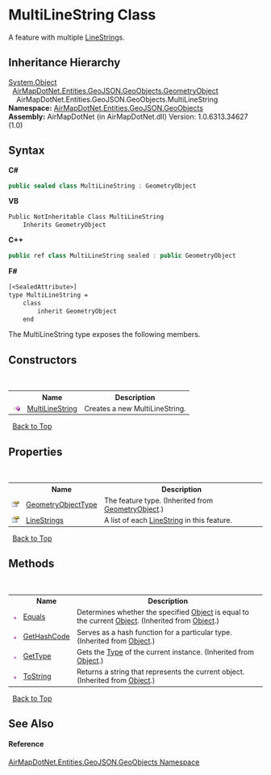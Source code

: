 # MultiLineString Class
 

A feature with multiple <a href="T_AirMapDotNet_Entities_GeoJSON_GeoObjects_LineString">LineString</a>s.


## Inheritance Hierarchy
<a href="http://msdn2.microsoft.com/en-us/library/e5kfa45b" target="_blank">System.Object</a><br />&nbsp;&nbsp;<a href="T_AirMapDotNet_Entities_GeoJSON_GeoObjects_GeometryObject">AirMapDotNet.Entities.GeoJSON.GeoObjects.GeometryObject</a><br />&nbsp;&nbsp;&nbsp;&nbsp;AirMapDotNet.Entities.GeoJSON.GeoObjects.MultiLineString<br />
**Namespace:**&nbsp;<a href="N_AirMapDotNet_Entities_GeoJSON_GeoObjects">AirMapDotNet.Entities.GeoJSON.GeoObjects</a><br />**Assembly:**&nbsp;AirMapDotNet (in AirMapDotNet.dll) Version: 1.0.6313.34627 (1.0)

## Syntax

**C#**<br />
``` C#
public sealed class MultiLineString : GeometryObject
```

**VB**<br />
``` VB
Public NotInheritable Class MultiLineString
	Inherits GeometryObject
```

**C++**<br />
``` C++
public ref class MultiLineString sealed : public GeometryObject
```

**F#**<br />
``` F#
[<SealedAttribute>]
type MultiLineString =  
    class
        inherit GeometryObject
    end
```

The MultiLineString type exposes the following members.


## Constructors
&nbsp;<table><tr><th></th><th>Name</th><th>Description</th></tr><tr><td>![Public method](media/pubmethod.gif "Public method")</td><td><a href="M_AirMapDotNet_Entities_GeoJSON_GeoObjects_MultiLineString__ctor">MultiLineString</a></td><td>
Creates a new MultiLineString.</td></tr></table>&nbsp;
<a href="#multilinestring-class">Back to Top</a>

## Properties
&nbsp;<table><tr><th></th><th>Name</th><th>Description</th></tr><tr><td>![Public property](media/pubproperty.gif "Public property")</td><td><a href="P_AirMapDotNet_Entities_GeoJSON_GeoObjects_GeometryObject_GeometryObjectType">GeometryObjectType</a></td><td>
The feature type.
 (Inherited from <a href="T_AirMapDotNet_Entities_GeoJSON_GeoObjects_GeometryObject">GeometryObject</a>.)</td></tr><tr><td>![Public property](media/pubproperty.gif "Public property")</td><td><a href="P_AirMapDotNet_Entities_GeoJSON_GeoObjects_MultiLineString_LineStrings">LineStrings</a></td><td>
A list of each <a href="T_AirMapDotNet_Entities_GeoJSON_GeoObjects_LineString">LineString</a> in this feature.</td></tr></table>&nbsp;
<a href="#multilinestring-class">Back to Top</a>

## Methods
&nbsp;<table><tr><th></th><th>Name</th><th>Description</th></tr><tr><td>![Public method](media/pubmethod.gif "Public method")</td><td><a href="http://msdn2.microsoft.com/en-us/library/bsc2ak47" target="_blank">Equals</a></td><td>
Determines whether the specified <a href="http://msdn2.microsoft.com/en-us/library/e5kfa45b" target="_blank">Object</a> is equal to the current <a href="http://msdn2.microsoft.com/en-us/library/e5kfa45b" target="_blank">Object</a>.
 (Inherited from <a href="http://msdn2.microsoft.com/en-us/library/e5kfa45b" target="_blank">Object</a>.)</td></tr><tr><td>![Public method](media/pubmethod.gif "Public method")</td><td><a href="http://msdn2.microsoft.com/en-us/library/zdee4b3y" target="_blank">GetHashCode</a></td><td>
Serves as a hash function for a particular type.
 (Inherited from <a href="http://msdn2.microsoft.com/en-us/library/e5kfa45b" target="_blank">Object</a>.)</td></tr><tr><td>![Public method](media/pubmethod.gif "Public method")</td><td><a href="http://msdn2.microsoft.com/en-us/library/dfwy45w9" target="_blank">GetType</a></td><td>
Gets the <a href="http://msdn2.microsoft.com/en-us/library/42892f65" target="_blank">Type</a> of the current instance.
 (Inherited from <a href="http://msdn2.microsoft.com/en-us/library/e5kfa45b" target="_blank">Object</a>.)</td></tr><tr><td>![Public method](media/pubmethod.gif "Public method")</td><td><a href="http://msdn2.microsoft.com/en-us/library/7bxwbwt2" target="_blank">ToString</a></td><td>
Returns a string that represents the current object.
 (Inherited from <a href="http://msdn2.microsoft.com/en-us/library/e5kfa45b" target="_blank">Object</a>.)</td></tr></table>&nbsp;
<a href="#multilinestring-class">Back to Top</a>

## See Also


#### Reference
<a href="N_AirMapDotNet_Entities_GeoJSON_GeoObjects">AirMapDotNet.Entities.GeoJSON.GeoObjects Namespace</a><br />